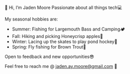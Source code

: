 👋 Hi, I’m Jaden Moore
Passionate about all things tech💻

My seasonal hobbies are:
- Summer: Fishing for Largemouth Bass and Camping🏕
- Fall: Hiking and picking Honeycrisp apples🍎
- Winter: Lacing up the skates to play pond hockey🏒
- Spring: Fly fishing for Brown Trout🎣

Open to feedback and new opportunities😎

Feel free to reach me @ jaden.ay.moore@gmail.com 📩

<!---
JadenAntM/JadenAntM is a ✨ special ✨ repository because its `README.md` (this file) appears on your GitHub profile.
You can click the Preview link to take a look at your changes.
--->
